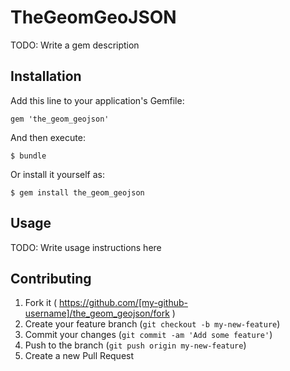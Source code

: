 # TheGeomGeoJSON

TODO: Write a gem description

## Installation

Add this line to your application's Gemfile:

    gem 'the_geom_geojson'

And then execute:

    $ bundle

Or install it yourself as:

    $ gem install the_geom_geojson

## Usage

TODO: Write usage instructions here

## Contributing

1. Fork it ( https://github.com/[my-github-username]/the_geom_geojson/fork )
2. Create your feature branch (`git checkout -b my-new-feature`)
3. Commit your changes (`git commit -am 'Add some feature'`)
4. Push to the branch (`git push origin my-new-feature`)
5. Create a new Pull Request
